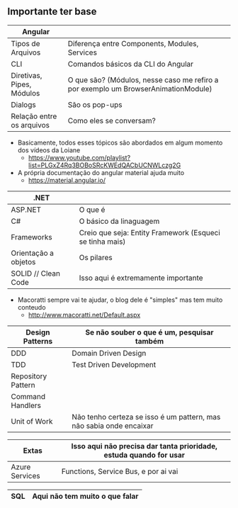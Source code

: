 ## Importante ter base

| Angular |  |
| ------ | ------ |
| Tipos de Arquivos | Diferença entre Components, Modules, Services |
| CLI | Comandos básicos da CLI do Angular |
| Diretivas, Pipes, Módulos | O que são? (Módulos, nesse caso me refiro a por exemplo um BrowserAnimationModule) |
| Dialogs | São os pop-ups |
|  Relação entre os arquivos | Como eles se conversam? |

- Basicamente, todos esses tópicos são abordados em algum momento dos vídeos da Loiane 
    - https://www.youtube.com/playlist?list=PLGxZ4Rq3BOBoSRcKWEdQACbUCNWLczg2G
- A própria documentação do angular material ajuda muito 
    - https://material.angular.io/


| .NET |  |
| ------ | ------ |
| ASP.NET | O que é |
| C# | O básico da linaguagem |
| Frameworks  | Creio que seja: Entity Framework (Esqueci se tinha mais) |
| Orientação a objetos | Os pilares  |
|  SOLID // Clean Code | Isso aqui é extremamente importante |

- Macoratti sempre vai te ajudar, o blog dele é "simples" mas tem muito conteudo 
    - http://www.macoratti.net/Default.aspx

| Design Patterns | Se não souber o que é um, pesquisar também |
| ------ | ------ |
|DDD| Domain Driven Design|
|TDD| Test Driven Development |
|Repository Pattern||
|Command Handlers||
|Unit of Work|Não tenho certeza se isso é um pattern, mas não sabia onde encaixar|

| Extas | Isso aqui não precisa dar tanta prioridade, estuda quando for usar |
| ------ | ------ |
| Azure Services | Functions, Service Bus, e por ai vai |

| SQL | Aqui não tem muito o que falar |
| ------ | ------ |

